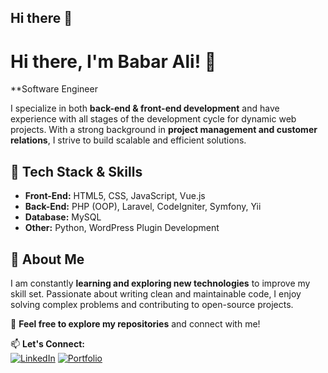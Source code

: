 ## Hi there 👋

# Hi there, I'm Babar Ali! 👋

**Software Engineer  

I specialize in both **back-end & front-end development** and have experience with all stages of the development cycle for dynamic web projects. With a strong background in **project management and customer relations**, I strive to build scalable and efficient solutions.  

## 🔧 Tech Stack & Skills  
- **Front-End:** HTML5, CSS, JavaScript, Vue.js  
- **Back-End:** PHP (OOP), Laravel, CodeIgniter, Symfony, Yii  
- **Database:** MySQL  
- **Other:** Python, WordPress Plugin Development  

## 📌 About Me  
I am constantly **learning and exploring new technologies** to improve my skill set. Passionate about writing clean and maintainable code, I enjoy solving complex problems and contributing to open-source projects.  

📌 **Feel free to explore my repositories** and connect with me!  

📫 **Let's Connect:**  
[![LinkedIn](https://img.shields.io/badge/LinkedIn-0077B5?style=for-the-badge&logo=linkedin&logoColor=white)]([https://www.linkedin.com/in/your-profile](https://www.linkedin.com/in/babar-ansari-9071a8152))
[![Portfolio](https://img.shields.io/badge/Portfolio-000000?style=for-the-badge&logo=github&logoColor=white)](https://yourportfolio.com)  
